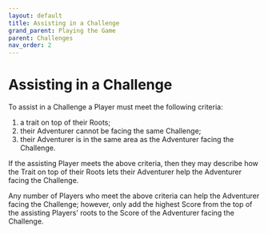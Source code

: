 ```yaml
---
layout: default
title: Assisting in a Challenge
grand_parent: Playing the Game
parent: Challenges
nav_order: 2
---
```


# Assisting in a Challenge

To assist in a Challenge a Player must meet the following criteria: 


1. a trait on top of their Roots;
2. their Adventurer cannot be facing the same Challenge;
3. their Adventurer is in the same area as the Adventurer facing the Challenge.

If the assisting Player meets the above criteria, then they may describe how the Trait on top of their Roots lets their Adventurer help the Adventurer facing the Challenge. 

Any number of Players who meet the above criteria can help the Adventurer facing the Challenge; however, only add the highest Score from the top of the assisting Players' roots to the Score of the Adventurer facing the Challenge. 